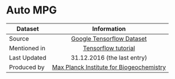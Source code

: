 # Auto MPG

| Dataset               | Information                                     |
| --------------------- | :---------------------------------------------: |
| Source                | [Google Tensorflow Dataset][1]                  |
| Mentioned in          | [Tensorflow tutorial][2]                        |
| Last Updated          | 31.12.2016 (the last entry)                     |
| Produced by           | [Max Planck Institute for Biogeochemistry][3]   |



<!-- LINKS -->

[1]: https://storage.googleapis.com/tensorflow/tf-keras-datasets/jena_climate_2009_2016.csv.zip 'jena_climate_2009_2016.csv.zip'
[2]: https://www.tensorflow.org/tutorials/structured_data/time_series 'Learn Time series forecasting in Tensorflow'
[3]: https://www.bgc-jena.mpg.de/wetter/ 'Weather time series dataset'
